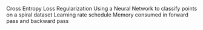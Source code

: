 Cross Entropy Loss
Regularization
Using a Neural Network to classify points on a spiral dataset
Learning rate schedule
Memory consumed in forward pass and backward pass


